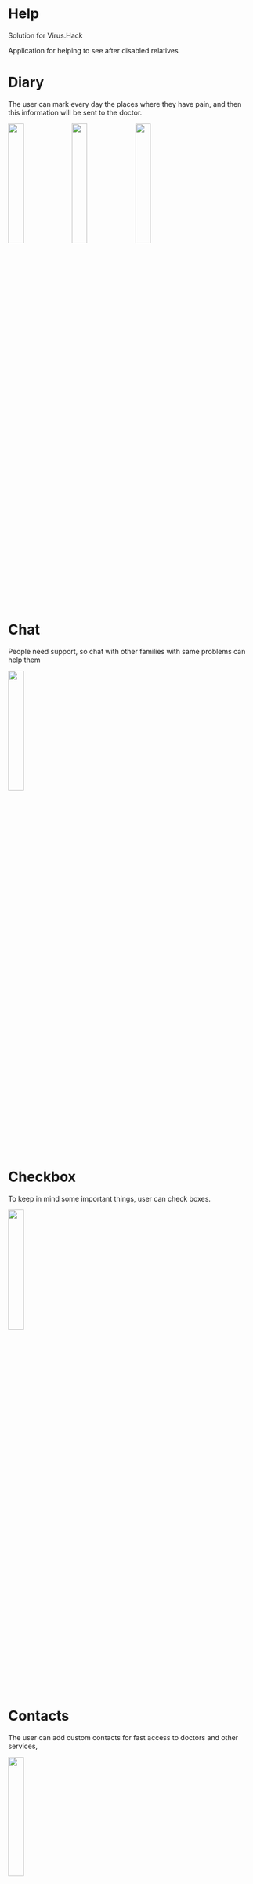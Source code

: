 # Help
Solution for Virus.Hack

Application for helping to see after disabled relatives
	 
	 
# Diary
The user can mark every day the places where they have pain, and then this information will be sent to the doctor.

<img src="https://github.com/gleb270/Help/blob/master/Images/Diary_1.jpg?raw=true" 
     width="25%"></img>
<img src="https://github.com/gleb270/Help/blob/master/Images/Diary_2.jpg?raw=true" 
     width="25%"></img>
<img src="https://github.com/gleb270/Help/blob/master/Images/Diary_3.jpg?raw=true" 
     width="25%"></img>
 
# Chat
People need support, so chat with other families with same problems can help them

<img src="https://github.com/gleb270/Help/blob/master/Images/Chat.jpg?raw=true" 
     width="25%"></img>

# Checkbox
To keep in mind some important things, user can check boxes.

<img src="https://github.com/gleb270/Help/blob/master/Images/Checkbox.jpg?raw=true" 
     width="25%"></img>

# Contacts
The user can add custom contacts for fast access to doctors and other services, 

<img src="https://github.com/gleb270/Help/blob/master/Images/Contacts.jpg?raw=true" 
     width="25%"></img>

# Tests
Some people need to regularly pass medical tests 

<img src="https://github.com/gleb270/Help/blob/master/Images/Tests_1.jpg?raw=true" 
     width="25%"></img>
<img src="https://github.com/gleb270/Help/blob/master/Images/Tests_2.jpg?raw=true" 
     width="25%"></img>
<img src="https://github.com/gleb270/Help/blob/master/Images/Tests_3.jpg?raw=true" 
     width="25%"></img>
